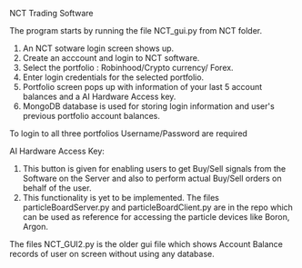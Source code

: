 NCT Trading Software

The program starts by running the file NCT_gui.py from NCT folder.

1. An NCT sotware login screen shows up.
2. Create an acccount and login to NCT software.
3. Select the portfolio : Robinhood/Crypto currency/ Forex.
4. Enter login credentials for the selected portfolio.
5. Portfolio screen pops up with information of your last 5 account balances and a AI Hardware Access key.
6. MongoDB database is used for storing login information and user's previous portfolio account balances.


To login to all three portfolios Username/Password are required

AI Hardware Access Key:
1. This button is given for enabling users to get Buy/Sell signals from the Software on the Server and also to perform actual Buy/Sell orders on behalf of the user.
2. This functionality is yet to be implemented. The files particleBoardServer.py and particleBoardClient.py are in the repo which can be used as reference for accessing the particle devices like Boron, Argon.


The files NCT_GUI2.py is the older gui file which shows Account Balance records of user on screen without using any database.
